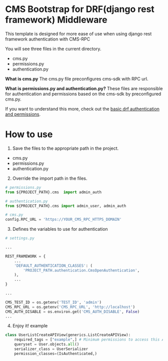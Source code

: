 # CMS Bootstrap for DRF(django rest framework) Middleware

This template is designed for more ease of use when using django rest framework authentication with CMS-RPC

You will see three files in the current directory. 
- cms.py
- permissions.py
- authentication.py

**What is cms.py**
The cms.py file preconfigures cms-sdk with RPC url.

**What is permissions.py and authentication.py?**
These files are responsible for authentication and permissions based on the cms-sdk by preconfigured cms.py.

If you want to understand this more, check out the [basic drf authentication and permissions](https://www.django-rest-framework.org/tutorial/4-authentication-and-permissions/).


# How to use
1. Save the files to the appropriate path in the project.
- cms.py
- permissions.py
- authentication.py

2. Override the import path in the files.

```python
# permissions.py
from ${PROJECT_PATH}.cms  import admin_auth

# authentication.py
from ${PROJECT_PATH}.cms import admin_user, admin_auth

# cms.py
config.RPC_URL = 'https://YOUR_CMS_RPC_HTTPS_DOMAIN'
```

3. Defines the variables to use for authentication

```python
# settings.py

...

REST_FRAMEWORK = {
    ...
    'DEFAULT_AUTHENTICATION_CLASSES': (
        'PROJECT_PATH.authentication.CmsOpenAuthentication',
    ),
    ...
}

...

CMS_TEST_ID = os.getenv('TEST_ID', 'admin')
CMS_RPC_URL = os.getenv('CMS_RPC_URL', 'http://localhost')
CMS_AUTH_DISABLE = os.environ.get('CMS_AUTH_DISABLE', False)
...

```

4. Enjoy it! example 

```python
class UserListCreateAPIView(generics.ListCreateAPIView):
    required_tags = ["example",] # Minimum permissions to access this API View
    queryset = User.objects.all()
    serializer_class = UserSerializer
    permission_classes=(IsAuthenticated,)
```